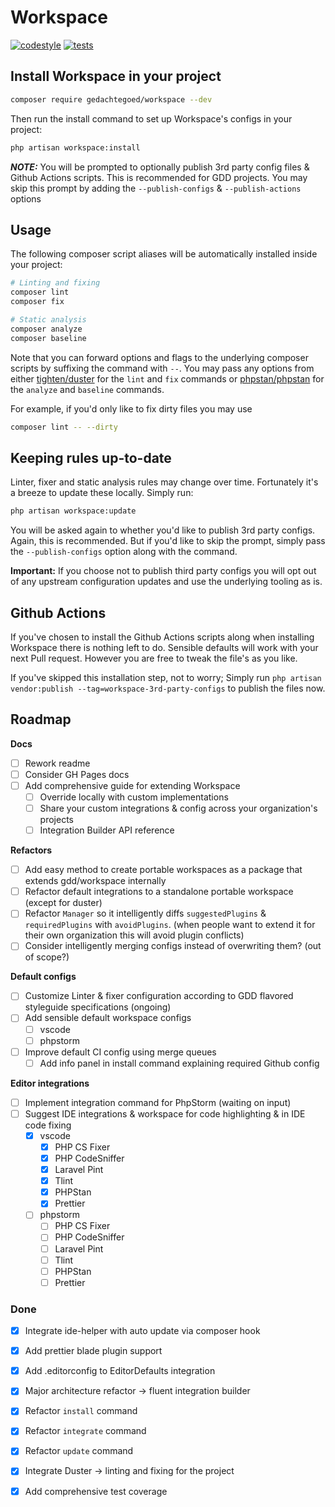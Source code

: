 # Workspace

[![codestyle](https://github.com/media-code/workspace/actions/workflows/codestyle.yml/badge.svg)](https://github.com/media-code/workspace/actions/workflows/codestyle.yml)
[![tests](https://github.com/media-code/workspace/actions/workflows/tests.yml/badge.svg)](https://github.com/media-code/workspace/actions/workflows/tests.yml)

## Install Workspace in your project

```bash
composer require gedachtegoed/workspace --dev
```

Then run the install command to set up Workspace's configs in your project:

```bash
php artisan workspace:install
```

**_NOTE:_** You will be prompted to optionally publish 3rd party config files & Github Actions scripts. This is recommended for GDD projects. You may skip this prompt by adding the `--publish-configs` & `--publish-actions` options

## Usage

The following composer script aliases will be automatically installed inside your project:

```bash
# Linting and fixing
composer lint
composer fix

# Static analysis
composer analyze
composer baseline
```

Note that you can forward options and flags to the underlying composer scripts by suffixing the command with `--`. You may pass any options from either [tighten/duster](https://github.com/tighten/duster) for the `lint` and `fix` commands or [phpstan/phpstan](https://phpstan.org/config-reference) for the `analyze` and `baseline` commands.

For example, if you'd only like to fix dirty files you may use

```bash
composer lint -- --dirty
```

## Keeping rules up-to-date

Linter, fixer and static analysis rules may change over time. Fortunately it's a breeze to update these locally. Simply run:

```bash
php artisan workspace:update
```

You will be asked again to whether you'd like to publish 3rd party configs. Again, this is recommended. But if you'd like to skip the prompt, simply pass the `--publish-configs` option along with the command.

**Important:** If you choose not to publish third party configs you will opt out of any upstream configuration updates and use the underlying tooling as is.

## Github Actions

If you've chosen to install the Github Actions scripts along when installing Workspace there is nothing left to do. Sensible defaults will work with your next Pull request. However you are free to tweak the file's as you like.

If you've skipped this installation step, not to worry; Simply run `php artisan vendor:publish --tag=workspace-3rd-party-configs` to publish the files now.

## Roadmap

**Docs**

-   [ ] Rework readme
-   [ ] Consider GH Pages docs
-   [ ] Add comprehensive guide for extending Workspace
    -   [ ] Override locally with custom implementations
    -   [ ] Share your custom integrations & config across your organization's projects
    -   [ ] Integration Builder API reference

**Refactors**

-   [ ] Add easy method to create portable workspaces as a package that extends gdd/workspace internally
-   [ ] Refactor default integrations to a standalone portable workspace (except for duster)
-   [ ] Refactor `Manager` so it intelligently diffs `suggestedPlugins` & `requiredPlugins` with `avoidPlugins`. (when people want to extend it for their own organization this will avoid plugin conflicts)
-   [ ] Consider intelligently merging configs instead of overwriting them? (out of scope?)

**Default configs**

-   [ ] Customize Linter & fixer configuration according to GDD flavored styleguide specifications (ongoing)
-   [ ] Add sensible default workspace configs
    -   [ ] vscode
    -   [ ] phpstorm
-   [ ] Improve default CI config using merge queues
    -   [ ] Add info panel in install command explaining required Github config

**Editor integrations**

-   [ ] Implement integration command for PhpStorm (waiting on input)
-   [ ] Suggest IDE integrations & workspace for code highlighting & in IDE code fixing
    -   [x] vscode
        -   [x] PHP CS Fixer
        -   [x] PHP CodeSniffer
        -   [x] Laravel Pint
        -   [x] Tlint
        -   [x] PHPStan
        -   [x] Prettier
    -   [ ] phpstorm
        -   [ ] PHP CS Fixer
        -   [ ] PHP CodeSniffer
        -   [ ] Laravel Pint
        -   [ ] Tlint
        -   [ ] PHPStan
        -   [ ] Prettier

### Done

-   [x] Integrate ide-helper with auto update via composer hook
-   [x] Add prettier blade plugin support
-   [x] Add .editorconfig to EditorDefaults integration

-   [x] Major architecture refactor -> fluent integration builder
-   [x] Refactor `install` command
-   [x] Refactor `integrate` command
-   [x] Refactor `update` command

-   [x] Integrate Duster -> linting and fixing for the project
-   [x] Add comprehensive test coverage
